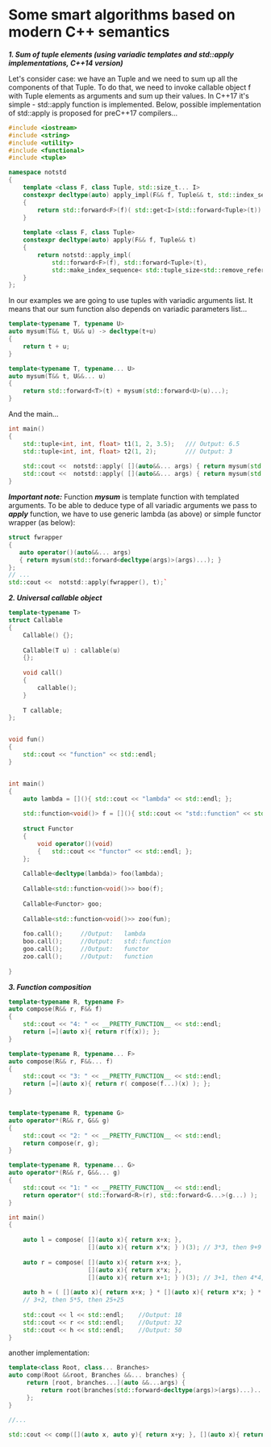 # Some smart algorithms based on modern C++ semantics

***1. Sum of tuple elements (using variadic templates and std::apply implementations, C++14 version)***

Let's consider case: we have an Tuple and we need to sum up all the components of that Tuple. 
To do that, we need to invoke callable object f with Tuple elements as arguments and sum up their values. In C++17 it's simple - std::apply function is implemented. 
Below, possible implementation of std::apply is proposed for preC++17 compilers...

```cpp
#include <iostream>
#include <string>
#include <utility>
#include <functional>
#include <tuple>

namespace notstd
{
    template <class F, class Tuple, std::size_t... I>
    constexpr decltype(auto) apply_impl(F&& f, Tuple&& t, std::index_sequence<I...>)
    {
        return std::forward<F>(f)( std::get<I>(std::forward<Tuple>(t))... );
    }
     
    template <class F, class Tuple>
    constexpr decltype(auto) apply(F&& f, Tuple&& t)
    {
        return notstd::apply_impl(
            std::forward<F>(f), std::forward<Tuple>(t),
            std::make_index_sequence< std::tuple_size<std::remove_reference_t<Tuple>>::value >{});
    }
};
```

In our examples we are going to use tuples with variadic arguments list. It means that our sum function also depends on variadic parameters list...

```cpp
template<typename T, typename U>
auto mysum(T&& t, U&& u) -> decltype(t+u)
{
    return t + u;
}

template<typename T, typename... U>
auto mysum(T&& t, U&&... u)
{
    return std::forward<T>(t) + mysum(std::forward<U>(u)...);
}
```

And the main...

```cpp
int main()
{
    std::tuple<int, int, float> t1(1, 2, 3.5);   /// Output: 6.5
    std::tuple<int, int, float> t2(1, 2);        /// Output: 3
        
    std::cout <<  notstd::apply( [](auto&&... args) { return mysum(std::forward<decltype(args)>(args)...); }, t1);
    std::cout <<  notstd::apply( [](auto&&... args) { return mysum(std::forward<decltype(args)>(args)...); }, t2);
}
```
***Important note:***
Function ***mysum*** is template function with templated arguments. To be able to deduce type of all variadic arguments we pass to ***apply*** function, we have to use generic lambda (as above) or simple functor wrapper (as below):

```cpp
struct fwrapper
{
   auto operator()(auto&&... args)
   { return mysum(std::forward<decltype(args)>(args)...); }
};
// ...
std::cout <<  notstd::apply(fwrapper(), t);`
```
***2. Universal callable object***
```cpp
template<typename T>
struct Callable
{
    Callable() {};
    
    Callable(T u) : callable(u)
    {};        
    
    void call()
    {
        callable();   
    }
    
    T callable;
};


void fun()
{
    std::cout << "function" << std::endl;   
}


int main()
{
    auto lambda = [](){ std::cout << "lambda" << std::endl; };
    
    std::function<void()> f = [](){ std::cout << "std::function" << std::endl; };
    
    struct Functor
    {
        void operator()(void)
        {   std::cout << "functor" << std::endl; };
    };
        
    Callable<decltype(lambda)> foo(lambda);
    
    Callable<std::function<void()>> boo(f);
    
    Callable<Functor> goo;
    
    Callable<std::function<void()>> zoo(fun);
    
    foo.call();     //Output:   lambda
    boo.call();     //Output:   std::function
    goo.call();     //Output:   functor
    zoo.call();     //Output:   function
    
}

```

***3. Function composition***

```cpp
template<typename R, typename F>
auto compose(R&& r, F&& f)
{
    std::cout << "4: " << __PRETTY_FUNCTION__ << std::endl;
    return [=](auto x){ return r(f(x)); };
}

template<typename R, typename... F>
auto compose(R&& r, F&&... f)
{   
    std::cout << "3: " << __PRETTY_FUNCTION__ << std::endl;
    return [=](auto x){ return r( compose(f...)(x) ); };
}


template<typename R, typename G>
auto operator*(R&& r, G&& g)
{   
    std::cout << "2: " << __PRETTY_FUNCTION__ << std::endl;
    return compose(r, g);
}

template<typename R, typename... G>
auto operator*(R&& r, G&&... g)
{
    std::cout << "1: " << __PRETTY_FUNCTION__ << std::endl;
    return operator*( std::forward<R>(r), std::forward<G...>(g...) );
}

int main()
{
    
    auto l = compose( [](auto x){ return x+x; }, 
                      [](auto x){ return x*x; } )(3); // 3*3, then 9+9
    
    auto r = compose( [](auto x){ return x+x; }, 
                      [](auto x){ return x*x; },                       
                      [](auto x){ return x+1; } )(3); // 3+1, then 4*4, then 16+16
                      
    auto h = ( [](auto x){ return x+x; } * [](auto x){ return x*x; } * [](auto x){ return x+2; } )(3); 
    // 3+2, then 5*5, then 25+25                      
    
    std::cout << l << std::endl;    //Output: 18
    std::cout << r << std::endl;    //Output: 32
    std::cout << h << std::endl;    //Output: 50
}

```

another implementation:

```cpp
template<class Root, class... Branches> 
auto comp(Root &&root, Branches &&... branches) {
     return [root, branches...](auto &&...args) {
         return root(branches(std::forward<decltype(args)>(args)...)...);
     };
}

//...

std::cout << comp([](auto x, auto y){ return x+y; }, [](auto x){ return x+2; }, [](auto x){ return x+1; } )(3) << std::endl;
```
